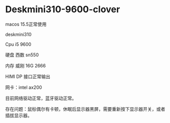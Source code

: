 # Deskmini310-9600-clover

macos 15.5正常使用

deskmini310

Cpu i5 9600 

硬盘 西数 sn550

内存 威刚 16G 2666

HIMI DP 接口正常输出

网卡：intel ax200 

目前网络驱动正常，蓝牙驱动正常。

存在问题：鼠标偶尔有卡顿，休眠后显示器黑屏，需要重新按下显示器开关，或者插拔显示器。



